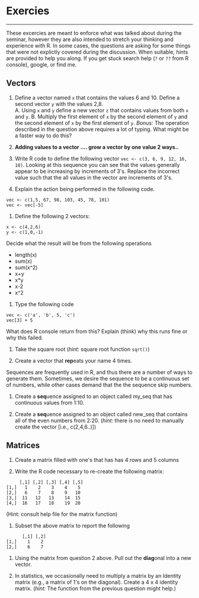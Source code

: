 # Exercies
___________

These excercies are meant to enforce what was talked about during the seminar, however they are also intended to stretch your thinking and experience with R.   In some cases, the questions are asking for some things that were not explictly covered during the discussion.  When suitable, hints are provided to help you along. If you get stuck search help (`?` or `??` from R console), google, or find me.

## Vectors

1. Define a vector named `x` that contains the values 6 and 10.  Define a second vector `y` with the values 2,8.  
  A. Using `x` and `y` define a new vector `z` that contains values from both `x` and `y`. 
  B. Multiply the first element of `x` by the second element of `y` and the second element of `x` by the first element of `y`.
  *Bonus:* The operation described in the question above requires a lot of typing. What might be a faster way to do this?

1. **Adding values to a vector .... grow a vector by one value 2 ways..**

1. Write R code to define the following vector `vec <- c(3, 6, 9, 12, 16, 18)`.  Looking at this sequence you can see that the values generally appear to be increasing by increments of 3's. Replace the incorrect value such that the all values in the vector are increments of 3's. 

1. Explain the action being performed in the following code.
```rconsole
vec <- c(1,5, 67, 98, 103, 45, 78, 101)
vec <- vec[-5]
```
1. Define the following 2 vectors:

```rconsole
x <- c(4,2,6)
y <- c(1,0,-1)
```

Decide what the result will be from the following operations

  * length(x)
  * sum(x)
  * sum(x^2)
  * x+y
  * x*y
  * x-2
  * x^2


1. Type the following code

```rconsole
vec <- c('a', 'b', 5, 'c')
vec[3] + 5
```

What does R console return from this?  Explain (think) why this runs fine or why this failed.

1. Take the square root (*hint:* square root function `sqrt()`)

1. Create a vector that **rep**eats your name 4 times. 

Sequences are frequently used in R, and thus there are a number of ways to generate them. Sometimes, we desire the sequence to be a continuous set of numbers, while other cases demand that the the sequence skip numbers.

1. Create a **seq**uence assigned to an object called my_seq that has continuous values from 1:10.  

2. Create a **seq**uence assigned to an object called new_seq that contains all of the even numbers from 2:20. (*hint:* there is no need to manually create the vector [i.e., c(2,4,6..)])

## Matrices
1. Create a matrix filled with one's that has has 4 rows and 5 columns

1. Write the R code necessary to re-create the following matrix:
```rconsole
     [,1] [,2] [,3] [,4] [,5]
[1,]   1    2    3    4    5
[2,]   6    7    8    9   10
[3,]  11   12   13    14  15
[4,]  16   17   18    19  20
```
(Hint:  consult help file for the matrix function)

1. Subset the above matrix to report the following
```rconsole
      [,1] [,2]
[1,]    1    2
[2,]    6    7
```

1. Using the matrix from question 2 above. Pull out the **diag**onal into a new vector.

1. In statistics, we occasionally need to multiply a matrix by an Identity matrix (e.g., a matrix of 1's on the diagonal).  Create a 4 x 4 identity matrix. (*hint:* The function from the previous question might help.)

